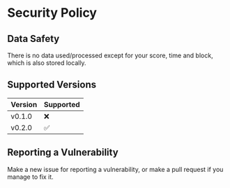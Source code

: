 # Security Policy

## Data Safety
There is no data used/processed except for your score, time and block, which is also stored locally.

## Supported Versions

| Version | Supported          |
| ------- | ------------------ |
| v0.1.0  |        :x:         |
| v0.2.0  | :white_check_mark: |

## Reporting a Vulnerability
Make a new issue for reporting a vulnerability, or make a pull request if you manage to fix it.
